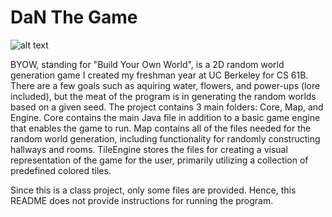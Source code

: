 # DaN The Game
![alt text](https://sp19.datastructur.es/materials/proj/proj3/img/compliant_world_example.png)

BYOW, standing for "Build Your Own World", is a 2D random world generation game I created my freshman year at UC Berkeley for CS 61B.
There are a few goals such as aquiring water, flowers, and power-ups (lore included), but the meat of the program is in generating the 
random worlds based on a given seed. The project contains 3 main folders: Core, Map, and Engine. Core contains the main
Java file in addition to a basic game engine that enables the game to run. Map contains all of the files needed for the random 
world generation, including functionality for randomly constructing hallways and rooms. TileEngine stores the files for creating
a visual representation of the game for the user, primarily utilizing a collection of predefined colored tiles.

Since this is a class project, only some files are provided. Hence, this README does not provide instructions for running the program.
